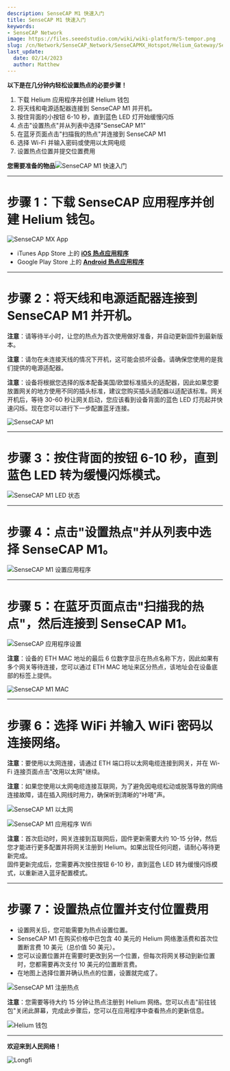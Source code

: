 ```yaml
---
description: SenseCAP M1 快速入门
title: SenseCAP M1 快速入门
keywords:
- SenseCAP Network
image: https://files.seeedstudio.com/wiki/wiki-platform/S-tempor.png
slug: /cn/Network/SenseCAP_Network/SenseCAPMX_Hotspot/Helium_Gateway/SenseCAP_M1/SenseCAP_M1_Quick_Start
last_update:
  date: 02/14/2023
  author: Matthew
---
```


**以下是在几分钟内轻松设置热点的必要步骤！**

1. 下载 Helium 应用程序并创建 Helium 钱包
2. 将天线和电源适配器连接到 SenseCAP M1 并开机。
3. 按住背面的小按钮 6-10 秒，直到蓝色 LED 灯开始缓慢闪烁
4. 点击"设置热点"并从列表中选择"SenseCAP M1"
5. 在蓝牙页面点击"扫描我的热点"并连接到 SenseCAP M1
6. 选择 Wi-Fi 并输入密码或使用以太网电缆
7. 设置热点位置并提交位置费用

**您需要准备的物品**![SenseCAP M1 快速入门](https://www.sensecapmx.com/wp-content/uploads/2022/06/what-youll-need.webp)

* * *

**步骤 1：下载 SenseCAP 应用程序并创建 Helium 钱包。**
========================================

![SenseCAP MX App](https://www.sensecapmx.com/wp-content/uploads/2022/06/sensecapmx-app.png)

- iTunes App Store 上的 [**iOS 热点应用程序**](https://apps.apple.com/us/app/sensecap-hotspot/id1600051150)
- Google Play Store 上的 [**Android 热点应用程序**](https://play.google.com/store/apps/details?id=com.sensecapmx.hotspot)

* * *

**步骤 2：将天线和电源适配器连接到 SenseCAP M1 并开机。**
=====================================

**注意**：请等待半小时，让您的热点为首次使用做好准备，并自动更新固件到最新版本。

**注意**：请勿在未连接天线的情况下开机，这可能会损坏设备。请确保您使用的是我们提供的电源适配器。

**注意**：设备将根据您选择的版本配备美国/欧盟标准插头的适配器，因此如果您要放置网关的地方使用不同的插头标准，建议您购买插头适配器以适配该标准。网关开机后，等待 30-60 秒让网关启动，您应该看到设备背面的蓝色 LED 灯亮起并快速闪烁。现在您可以进行下一步配置蓝牙连接。

![SenseCAP M1](https://www.sensecapmx.com/wp-content/uploads/2022/06/hotspot-1.webp)

* * *

**步骤 3：按住背面的按钮 6-10 秒，直到蓝色 LED 转为缓慢闪烁模式。**
==========================================

![SenseCAP M1 LED 状态](https://www.sensecapmx.com/wp-content/uploads/2022/06/LED-status-1.webp)

* * *

**步骤 4：点击"设置热点"并从列表中选择 SenseCAP M1。**
===================================

![SenseCAP M1 设置应用程序](https://www.sensecapmx.com/wp-content/uploads/2022/06/helium-app-sensecap-m1.png)

* * *

**步骤 5：在蓝牙页面点击"扫描我的热点"，然后连接到 SenseCAP M1。**
============================================

![SenseCAP 应用程序设置](https://www.sensecapmx.com/wp-content/uploads/2022/06/app-steps.png)

**注意**：设备的 ETH MAC 地址的最后 6 位数字显示在热点名称下方，因此如果有多个网关等待连接，您可以通过 ETH MAC 地址来区分热点，该地址会在设备底部的标签上提供。

![SenseCAP M1 MAC](https://www.sensecapmx.com/wp-content/uploads/2022/06/sensecap-m1-mac-labels.webp)

* * *

**步骤 6：选择 WiFi 并输入 WiFi 密码以连接网络。**
================================

**注意**：要使用以太网连接，请通过 ETH 端口将以太网电缆连接到网关，并在 Wi-Fi 连接页面点击"改用以太网"继续。

**注意**：如果您使用以太网电缆连接互联网，为了避免因电缆松动或脱落导致的网络连接故障，请在插入网线时用力，确保听到清晰的"咔嗒"声。

![SenseCAP M1 以太网](https://www.sensecapmx.com/wp-content/uploads/2022/06/sensecap-m1-ethernet.webp)

![SenseCAP M1 应用程序 Wifi](https://www.sensecapmx.com/wp-content/uploads/2022/06/helium-app-wifi-eth.png)

**注意**：首次启动时，网关连接到互联网后，固件更新需要大约 10-15 分钟，然后您才能进行更多配置并将网关注册到 Helium。如果出现任何问题，请耐心等待更新完成。  
固件更新完成后，您需要再次按住按钮 6-10 秒，直到蓝色 LED 转为缓慢闪烁模式，以重新进入蓝牙配置模式。

* * *

**步骤 7：设置热点位置并支付位置费用**
=====================

- 设置网关后，您可能需要为热点设置位置。
- SenseCAP M1 在购买价格中已包含 40 美元的 Helium 网络激活费和首次位置断言费 10 美元（总价值 50 美元）。
- 您可以设置位置并在需要时更改到另一个位置，但每次将网关移动到新位置时，您都需要再次支付 10 美元的位置断言费。
- 在地图上选择位置并确认热点的位置，设置就完成了。

![SenseCAP M1 注册热点](https://www.sensecapmx.com/wp-content/uploads/2022/06/register-hotspot.png)

**注意**：您需要等待大约 15 分钟让热点注册到 Helium 网络。您可以点击"前往钱包"关闭此屏幕，完成此步骤后，您可以在应用程序中查看热点的更新信息。

![Helium 钱包](https://www.sensecapmx.com/wp-content/uploads/2022/06/helium-wallet.png)

* * *

**欢迎来到人民网络！**

![Longfi](https://www.sensecapmx.com/wp-content/uploads/2022/06/longfi.webp)
